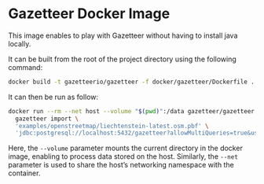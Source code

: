 # Gazetteer Docker Image

This image enables to play with Gazetteer without having to install java locally.

It can be built from the root of the project directory using the following command:

```bash
docker build -t gazetteerio/gazetteer -f docker/gazetteer/Dockerfile .
```

It can then be run as follow:

```bash
docker run --rm --net host --volume "$(pwd)":/data gazetteer/gazetteer \
  gazetteer import \
  'examples/openstreetmap/liechtenstein-latest.osm.pbf' \
  'jdbc:postgresql://localhost:5432/gazetteer?allowMultiQueries=true&user=gazetteer&password=gazetteer'
```

Here, the `--volume` parameter mounts the current directory in the docker image, enabling to process data stored on the host.
Similarly, the `--net` parameter is used to share the host’s networking namespace with the container. 